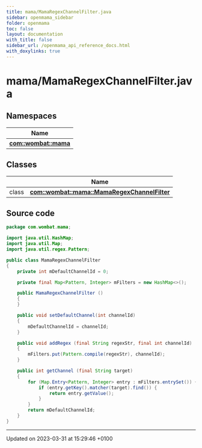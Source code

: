 ```yaml
---
title: mama/MamaRegexChannelFilter.java
sidebar: openmama_sidebar
folder: openmama
toc: false
layout: documentation
with_title: false
sidebar_url: /openmama_api_reference_docs.html
with_doxylinks: true
---
```


# mama/MamaRegexChannelFilter.java



## Namespaces

| Name           |
| -------------- |
| **[com::wombat::mama](namespacecom_1_1wombat_1_1mama.html)**  |

## Classes

|                | Name           |
| -------------- | -------------- |
| class | **[com::wombat::mama::MamaRegexChannelFilter](classcom_1_1wombat_1_1mama_1_1MamaRegexChannelFilter.html)**  |




## Source code

```java
package com.wombat.mama;

import java.util.HashMap;
import java.util.Map;
import java.util.regex.Pattern;

public class MamaRegexChannelFilter
{
    private int mDefaultChannelId = 0;

    private final Map<Pattern, Integer> mFilters = new HashMap<>();

    public MamaRegexChannelFilter ()
    {
    }

    public void setDefaultChannel(int channelId)
    {
        mDefaultChannelId = channelId;
    }

    public void addRegex (final String regexStr, final int channelId)
    {
        mFilters.put(Pattern.compile(regexStr), channelId);
    }

    public int getChannel (final String target)
    {
        for (Map.Entry<Pattern, Integer> entry : mFilters.entrySet()) {
            if (entry.getKey().matcher(target).find()) {
                return entry.getValue();
            }
        }
        return mDefaultChannelId;
    }
}
```


-------------------------------

Updated on 2023-03-31 at 15:29:46 +0100
